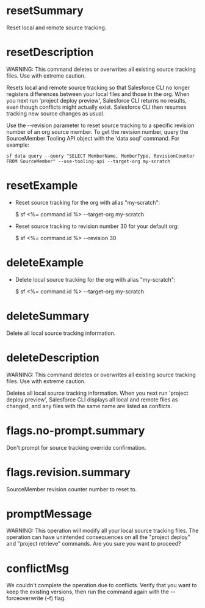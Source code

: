# resetSummary

Reset local and remote source tracking.

# resetDescription

WARNING: This command deletes or overwrites all existing source tracking files. Use with extreme caution.

Resets local and remote source tracking so that Salesforce CLI no longer registers differences between your local files and those in the org. When you next run 'project deploy preview', Salesforce CLI returns no results, even though conflicts might actually exist. Salesforce CLI then resumes tracking new source changes as usual.

Use the --revision parameter to reset source tracking to a specific revision number of an org source member. To get the revision number, query the SourceMember Tooling API object with the 'data soql' command. For example:

    sf data query --query "SELECT MemberName, MemberType, RevisionCounter FROM SourceMember" --use-tooling-api --target-org my-scratch

# resetExample

- Reset source tracking for the org with alias "my-scratch":

  $ sf <%= command.id %> --target-org my-scratch

- Reset source tracking to revision number 30 for your default org:

  $ sf <%= command.id %> --revision 30

# deleteExample

- Delete local source tracking for the org with alias "my-scratch":

  $ sf <%= command.id %> --target-org my-scratch

# deleteSummary

Delete all local source tracking information.

# deleteDescription

WARNING: This command deletes or overwrites all existing source tracking files. Use with extreme caution.

Deletes all local source tracking information. When you next run 'project deploy preview', Salesforce CLI displays all local and remote files as changed, and any files with the same name are listed as conflicts.

# flags.no-prompt.summary

Don't prompt for source tracking override confirmation.

# flags.revision.summary

SourceMember revision counter number to reset to.

# promptMessage

WARNING: This operation will modify all your local source tracking files. The operation can have unintended consequences on all the "project deploy" and "project retrieve" commands. Are you sure you want to proceed?

# conflictMsg

We couldn't complete the operation due to conflicts. Verify that you want to keep the existing versions, then run the command again with the --forceoverwrite (-f) flag.

